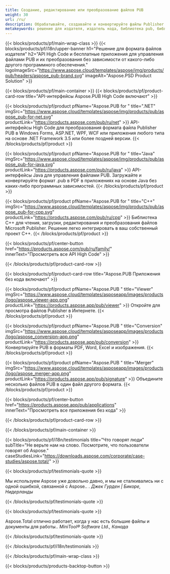 ```yaml
---
title: Создание, редактирование или преобразование файлов PUB
weight: 30
url: /ru/
description: Обрабатывайте, создавайте и конвертируйте файлы Publisher программно с помощью API High Code. Интегрируйте функциональность в свой продукт!
metakeywords: решение для издателя, издатель кода, библиотека pub, библиотека издателя ms
---
```


{{< blocks/products/pf/main-wrap-class >}}
{{< blocks/products/pf/i18n/upper-banner h1="Решение для формата файлов издателя" h2="API High Code и бесплатные приложения для управления файлами PUB и их преобразования без зависимости от какого-либо другого программного обеспечения."  logoImageSrc="https://www.aspose.cloud/templates/aspose/img/products/pub/headers/aspose_pub-brand.svg" imageAlt="Aspose.PSD Product Solution" >}}

{{< blocks/products/pf/main-container >}}
{{< blocks/products/pf/product-card-row title="API-интерфейсы Aspose.PUB High Code включают" >}}

{{< blocks/products/pf/product pfName="Aspose.PUB for " title=".NET" imgSrc="https://www.aspose.cloud/templates/aspose/img/products/pub/aspose_pub-for-net.svg" productLink="https://products.aspose.com/pub/ru/net" >}}
API-интерфейсы High Code для преобразования формата файла Publisher PUB в Windows Forms, ASP.NET, WPF, WCF или приложения любого типа на основе .NET Framework 3.5 или более поздней версии.
{{< /blocks/products/pf/product >}}

{{< blocks/products/pf/product pfName="Aspose.PUB for " title="Java" imgSrc="https://www.aspose.cloud/templates/aspose/img/products/pub/aspose_pub-for-java.svg" productLink="https://products.aspose.com/pub/ru/java" >}}
API-интерфейсы Java для управления файлами PUB. Загружайте и конвертируйте формат .pub в PDF в приложениях на основе Java без каких-либо программных зависимостей.
{{< /blocks/products/pf/product >}}

{{< blocks/products/pf/product pfName="Aspose.PUB for " title="C++" imgSrc="https://www.aspose.cloud/templates/aspose/img/products/pub/aspose_pub-for-cpp.svg" productLink="https://products.aspose.com/pub/ru/cpp" >}}
Библиотека C++ для чтения, загрузки, редактирования и преобразования файлов Microsoft Publisher. Решение легко интегрировать в ваш собственный проект C++.
{{< /blocks/products/pf/product >}}

{{< blocks/products/pf/center-button href="https://products.aspose.com/pub/ru/family/" innerText="Просмотреть все API High Code" >}}

{{< /blocks/products/pf/product-card-row >}}

{{< blocks/products/pf/product-card-row title="Aspose.PUB Приложения без кода включают" >}}

{{< blocks/products/pf/product pfName="Aspose.PUB " title="Viewer" imgSrc="https://www.aspose.cloud/templates/asposeapp/images/products/logo/aspose_viewer-app.png" productLink="https://products.aspose.app/pub/viewer" >}} Откройте для просмотра файлов Publisher в Интернете. {{< /blocks/products/pf/product >}}

{{< blocks/products/pf/product pfName="Aspose.PUB " title="Conversion" imgSrc="https://www.aspose.cloud/templates/asposeapp/images/products/logo/aspose_conversion-app.png" productLink="https://products.aspose.app/pub/conversion" >}} Конвертируйте PUB в форматы PDF, Word, Excel и изображения. {{< /blocks/products/pf/product >}}

{{< blocks/products/pf/product pfName="Aspose.PUB " title="Merger" imgSrc="https://www.aspose.cloud/templates/asposeapp/images/products/logo/aspose_merger-app.png" productLink="https://products.aspose.app/pub/signature" >}} Объедините несколько файлов PUB в один файл другого формата. {{< /blocks/products/pf/product >}}

{{< blocks/products/pf/center-button href="https://products.aspose.app/pub/applications" innerText="Просмотреть все приложения без кода" >}}

{{< /blocks/products/pf/product-card-row >}}

{{< /blocks/products/pf/main-container >}}

{{< blocks/products/pf/i18n/testimonials title="Что говорят люди" subTitle="Не верьте нам на слово. Посмотрите, что пользователи говорят об Aspose." caseStudiesLink="https://downloads.aspose.com/corporate/case-studies/aspose.total/" >}}

{{< blocks/products/pf/testimonials-quote >}}
<p class="first">
 Мы используем Aspose уже довольно давно, и мы не сталкивались ни с одной ошибкой, связанной с Aspose.. .
 <em>
  Джек Гурден | Бикоре, Нидерланды
 </em>
</p>

{{< /blocks/products/pf/testimonials-quote >}}

{{< blocks/products/pf/testimonials-quote >}}
<p class="second">
 Aspose.Total отлично работает, когда у нас есть большие файлы и документы для работы..
 <em>
  MiniTool® Software Ltd., Канада
 </em>
</p>

{{< /blocks/products/pf/testimonials-quote >}}

{{< /blocks/products/pf/i18n/testimonials >}}

{{< /blocks/products/pf/main-wrap-class >}}

{{< blocks/products/products-backtop-button >}}